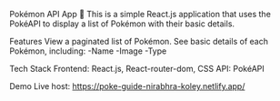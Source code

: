 Pokémon API App 🐾
This is a simple React.js application that uses the PokéAPI to display a list of Pokémon with their basic details.

Features
View a paginated list of Pokémon.
See basic details of each Pokémon, including:
-Name
-Image
-Type

Tech Stack
Frontend: React.js, React-router-dom, CSS
API: PokéAPI

Demo
Live host: https://poke-guide-nirabhra-koley.netlify.app/
